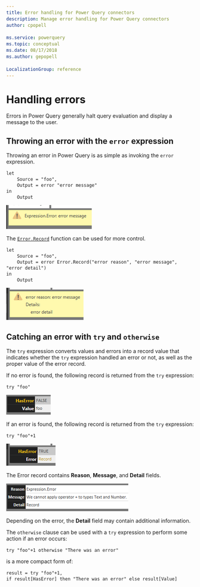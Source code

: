 ```yaml
---
title: Error handling for Power Query connectors
description: Manage error handling for Power Query connectors
author: cpopell

ms.service: powerquery
ms.topic: conceptual
ms.date: 08/17/2018
ms.author: gepopell

LocalizationGroup: reference
---
```


# Handling errors
Errors in Power Query generally halt query evaluation and display a message to the user.

## Throwing an error with the `error` expression
Throwing an error in Power Query is as simple as invoking the `error` expression.
```
let
    Source = "foo",
    Output = error "error message"
in
    Output
```

![An example of an Expression.Error error message](images/expressionError.png)

The [`Error.Record`](/powerquery-m/error-record) function can be used for more control.
```
let
    Source = "foo",
    Output = error Error.Record("error reason", "error message", "error detail")
in
    Output
```

![An example of an Expression.Error error message with more details](images/expressionError2.png)

## Catching an error with `try` and `otherwise`
The `try` expression converts values and errors into a record value that indicates whether the `try` expression handled an error or not, as well as the proper value of the error record.

If no error is found, the following record is returned from the `try` expression:
```
try "foo"
```
![HasError false with value](images/HasErrorFalse.png)

If an error is found, the following record is returned from the `try` expression:
```
try "foo"+1
```
![HasError true with error record](images/HasErrorTrue.png)

The Error record contains **Reason**, **Message**, and **Detail** fields.

![Content of error record](images/ErrorRecord.png)

Depending on the error, the **Detail** field may contain additional information.

The `otherwise` clause can be used with a `try` expression to perform some action if an error occurs:
```
try "foo"+1 otherwise "There was an error"
```
is a more compact form of:
```
result = try "foo"+1,
if result[HasError] then "There was an error" else result[Value]
``` 
